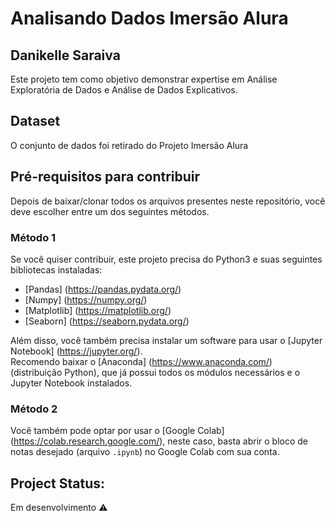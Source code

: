 # Analisando Dados Imersão Alura

## Danikelle Saraiva

Este projeto tem como objetivo demonstrar expertise em Análise Exploratória de Dados e Análise de Dados Explicativos.

## Dataset

O conjunto de dados foi retirado do Projeto Imersão Alura

## Pré-requisitos para contribuir

Depois de baixar/clonar todos os arquivos presentes neste repositório, você deve escolher entre um dos seguintes métodos.

### Método 1
Se você quiser contribuir, este projeto precisa do Python3 e suas seguintes bibliotecas instaladas:

* [Pandas] (https://pandas.pydata.org/)
* [Numpy] (https://numpy.org/)
* [Matplotlib] (https://matplotlib.org/)
* [Seaborn] (https://seaborn.pydata.org/)


Além disso, você também precisa instalar um software para usar o [Jupyter Notebook] (https://jupyter.org/).  
Recomendo baixar o [Anaconda] (https://www.anaconda.com/) (distribuição Python), que já possui todos os módulos necessários e o Jupyter Notebook instalados.

### Método 2
Você também pode optar por usar o [Google Colab] (https://colab.research.google.com/), neste caso, basta abrir o bloco de notas desejado (arquivo `.ipynb`) no Google Colab com sua conta.

## Project Status: 

Em desenvolvimento :warning:


